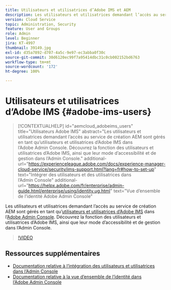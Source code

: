 ```yaml
---
title: Utilisateurs et utilisatrices d’Adobe IMS et AEM
description: Les utilisateurs et utilisatrices demandant l’accès au service de création AEM sont gérés en tant qu’utilisateurs et utilisatrices d’Adobe IMS dans l’Adobe Admin Console. Découvrez la fonction des utilisateurs et utilisatrices d’Adobe IMS, ainsi que leur mode d’accessibilité et de gestion dans l’Admin Console.
version: Cloud Service
topic: Administration, Security
feature: User and Groups
role: Admin
level: Beginner
jira: KT-4997
thumbnail: 39149.jpg
exl-id: d35a7892-d707-4a5c-9e97-ec3abba0f30c
source-git-commit: 30d6120ec99f7a95414dbc31c0cb002152bd6763
workflow-type: tm+mt
source-wordcount: '172'
ht-degree: 100%

---
```


# Utilisateurs et utilisatrices d’Adobe IMS {#adobe-ims-users}

>[!CONTEXTUALHELP]
>id="aemcloud_adobeims_users"
>title="Utilisateurs Adobe IMS"
>abstract="Les utilisateurs et utilisatrices demandant l’accès au service de création AEM sont gérés en tant qu’utilisateurs et utilisatrices d’Adobe IMS dans l’Adobe Admin Console. Découvrez la fonction des utilisateurs et utilisatrices d’Adobe IMS, ainsi que leur mode d’accessibilité et de gestion dans l’Admin Console."
>additional-url="https://experienceleague.adobe.com/docs/experience-manager-cloud-service/security/ims-support.html?lang=fr#how-to-set-up" text="Intégrer des utilisateurs et des utilisatrices dans l’Admin Console"
>additional-url="https://helpx.adobe.com/fr/enterprise/admin-guide.html/enterprise/using/identity.ug.html" text="Vue d’ensemble de l’identité Adobe Admin Console"

Les utilisateurs et utilisatrices demandant l’accès au service de création AEM sont gérés en tant qu’[utilisateurs et utilisatrices d’Adobe IMS](https://helpx.adobe.com/fr/enterprise/using/set-up-identity.html) dans l’[Adobe Admin Console](https://adminconsole.adobe.com). Découvrez la fonction des utilisateurs et utilisatrices d’Adobe IMS, ainsi que leur mode d’accessibilité et de gestion dans l’Admin Console.

>[!VIDEO](https://video.tv.adobe.com/v/39149?quality=12&learn=on)

## Ressources supplémentaires

+ [Documentation relative à l’intégration des utilisateurs et utilisatrices dans l’Admin Console](https://experienceleague.adobe.com/docs/experience-manager-cloud-service/content/security/ims-support.html?lang=fr#onboarding-users-in-admin-console)
+ [Documentation relative à la vue d’ensemble de l’identité dans l’Adobe Admin Console](https://helpx.adobe.com/fr/enterprise/using/identity.html)
